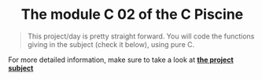<h1 align="center">
  <strong>The module C 02 of the C Piscine</strong>
</h1>

> This project/day is pretty straight forward. You will code the functions giving in the subject (check it below), using pure C.


For more detailed information, make sure to take a look at [**the project subject**](https://cdn.intra.42.fr/pdf/pdf/47420/en.subject.pdf)
<br></br>
